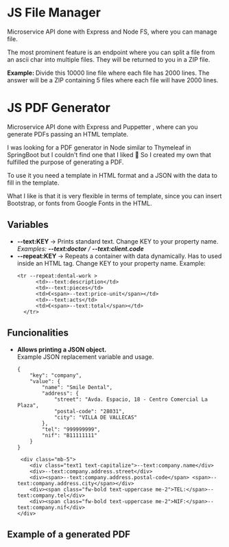 # JS File Manager
Microservice API done with Express and Node FS, where you can manage file.

The most prominent feature is an endpoint where you can split a file from an ascii char into multiple files. They will be returned to you in a ZIP file.

<strong>Example: </strong> Divide this 10000 line file where each file has 2000 lines. The answer will be a ZIP containing 5 files where each file will have 2000 lines.

# JS PDF Generator
Microservice API done with Express and Puppetter , where can you generate PDFs passing an HTML template.

I was looking for a PDF generator in Node similar to Thymeleaf in SpringBoot but I couldn't find one that I liked 🥲
So I created my own that fulfilled the purpose of generating a PDF.

To use it you need a template in HTML format and a JSON with the data to fill in the template.

What I like is that it is very flexible in terms of template, since you can insert Bootstrap, or fonts from Google Fonts in the HTML.

<h2>Variables</h2>
<ul>
  <li><b> --text:KEY </b> -> Prints standard text. Change KEY to your property name. <i>Examples: <b>--text:doctor</b> / <b>--text:client.code</b></i></li>
  <li><b> --repeat:KEY </b> -> Repeats a container with data dynamically. Has to used inside an HTML tag. Change KEY to your property name. Example:
    
    <tr --repeat:dental-work >
          <td>--text:description</td>
          <td>--text:pieces</td>
          <td>€<span>--text:price-unit</span></td>
          <td>--text:acts</td>
          <td>€<span>--text:total</span></td>
      </tr>
     
  </li>
</ul>
<h2>Funcionalities</h2>
<ul>
  <li>
    <p><b>Allows printing a JSON object. </b><br/>Example JSON replacement variable and usage.</p>

    {
        "key": "company",
        "value": {
            "name": "Smile Dental",
            "address": {
                "street": "Avda. Espacio, 18 - Centro Comercial La Plaza",
                "postal-code": "28031",
                "city": "VILLA DE VALLECAS"
            },
            "tel": "999999999",
            "nif": "B11111111"
        }
    }
 
     <div class="mb-5">
        <div class="text1 text-capitalize">--text:company.name</div>
        <div>--text:company.address.street</div>
        <div><span>--text:company.address.postal-code</span> <span>--text:company.address.city</span></div>
        <div><span class="fw-bold text-uppercase me-2">TEL:</span>--text:company.tel</div>
        <div><span class="fw-bold text-uppercase me-2">NIF:</span>--text:company.nif</div>
    </div>

  </li>
</ul>
<h2>Example of a generated PDF</h2>


